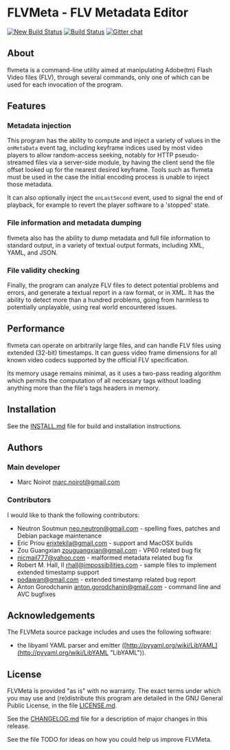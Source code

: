 # FLVMeta - FLV Metadata Editor

[![New Build Status](https://github.com/noirotm/flvmeta/workflows/Build/badge.svg)](https://github.com/noirotm/flvmeta/workflows/Build/badge.svg)
[![Build Status](https://api.travis-ci.org/noirotm/flvmeta.svg?branch=master)](https://travis-ci.org/noirotm/flvmeta)
[![Gitter chat](https://badges.gitter.im/noirotm/flvmeta.svg)](https://gitter.im/noirotm/flvmeta)

## About

flvmeta is a command-line utility aimed at manipulating Adobe(tm) Flash
Video files (FLV), through several commands, only one of which can be used for
each invocation of the program.

## Features

### Metadata injection

This program has the ability to compute and inject a variety of values in the `onMetaData` event tag, including keyframe indices used by most video players to allow random-access seeking, notably for HTTP pseudo-streamed files via a server-side module, by having the client send the file offset looked up for the nearest desired keyframe.
Tools such as flvmeta must be used in the case the initial encoding process is unable to inject those metadata.

It can also optionally inject the `onLastSecond` event, used to signal the end of playback, for example to revert the player software to a 'stopped' state.

### File information and metadata dumping

flvmeta also has the ability to dump metadata and full file information to standard output, in a variety of textual output formats, including XML, YAML, and JSON.

### File validity checking

Finally, the program can analyze FLV files to detect potential problems and errors, and generate a textual report in a raw format, or in XML. It has the ability to detect more than a hundred problems, going from harmless to potentially unplayable, using real world encountered issues.

## Performance

flvmeta can operate on arbitrarily large files, and can handle FLV files using extended (32-bit) timestamps. It can guess video frame dimensions for all known video codecs supported by the official FLV specification.

Its memory usage remains minimal, as it uses a two-pass reading algorithm which permits the computation of all necessary tags without loading anything more than the file's tags headers in memory.

## Installation

See the [INSTALL.md](INSTALL.md) file for build and installation instructions.

## Authors

### Main developer

- Marc Noirot <marc.noirot@gmail.com>

### Contributors

I would like to thank the following contributors:

- Neutron Soutmun <neo.neutron@gmail.com> - spelling fixes, patches and Debian package maintenance
- Eric Priou <erixtekila@gmail.com> - support and MacOSX builds
- Zou Guangxian <zouguangxian@gmail.com> - VP60 related bug fix
- nicmail777@yahoo.com - malformed metadata related bug fix
- Robert M. Hall, II <rhall@impossibilities.com> - sample files to implement extended timestamp support
- podawan@gmail.com - extended timestamp related bug report
- Anton Gorodchanin <anton.gorodchanin@gmail.com> - command line and AVC bugfixes

## Acknowledgements

The FLVMeta source package includes and uses the following software:

- the libyaml YAML parser and emitter ([http://pyyaml.org/wiki/LibYAML](http://pyyaml.org/wiki/LibYAML "LibYAML")).


## License

FLVMeta is provided "as is" with no warranty.  The exact terms
under which you may use and (re)distribute this program are detailed
in the GNU General Public License, in the file [LICENSE.md](LICENSE.md).

See the [CHANGELOG.md](CHANGELOG.md) file for a description of major changes in this release.

See the file TODO for ideas on how you could help us improve FLVMeta.
